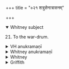 +++
title = "०२१ शत्रुसेनात्रासनम्"

+++
<details open><summary>Whitney subject</summary>

21. To the war-drum.
</details>


<details><summary>VH anukramaṇī</summary>

शत्रुसेनात्रासनम्।  
१-१२ ब्रह्म। वनस्पतिः, दुन्दुभिः, १०-१२ आदित्यादयः। अनुष्टुप्, १, ४-५ पथ्यापङ्क्तिः, ६ जगती, ११ बृहतीगर्भा त्रिष्टुप्, १२ त्रिपदा यवमध्या गायत्री।
</details>

<details><summary>Whitney anukramaṇī</summary>

[Brahman.—dvādaśakam. vānaspatyaṁ dundubhidevatyam (10-12. ādityādin devān aprārthayat).* ānuṣṭubham: 1, 4, 5. pathyāpan̄kti; 6. jagatī; 11. bṛhatīgarbhā triṣṭubh; 12. 3-p, yavamadhyā gāyatrī.]
</details>



<details><summary>Whitney</summary>

### Comment
⌊Pādas 11 c, d and 12 a, b appear to be prose.⌋ Not found in Pāipp. Not noticed in Vāit.; quoted by Kāuś. (16. 2), in a battle-rite (next after the preceding hymn). *⌊Cf. extracts from Anukr. under h. 20.⌋


### Translations
Translated: Ludwig, p. 374; Griffith, i. 222; Bloomfield, 131, 439; Weber, xviii. 249.
</details>

<details><summary>Griffith</summary>

A hymn to the War-drum and various deities for victory
</details>

